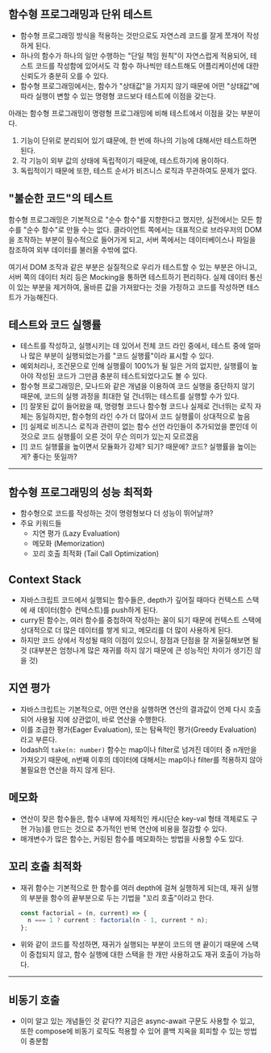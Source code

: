 ## 함수형 프로그래밍과 단위 테스트

- 함수형 프로그래밍 방식을 적용하는 것만으로도 자연스레 코드를 잘게 쪼개어 작성하게 된다.
- 하나의 함수가 하나의 일만 수행하는 "단일 책임 원칙"이 자연스럽게 적용되어, 테스트 코드를 작성함에 있어서도 각 함수 하나씩만 테스트해도 어플리케이션에 대한 신뢰도가 충분히 오를 수 있다.
- 함수형 프로그래밍에서는, 함수가 "상태값"을 가지지 않기 때문에 어떤 "상태값"에 따라 실행이 변할 수 있는 명령형 코드보다 테스트에 이점을 갖는다.

아래는 함수형 프로그래밍이 명령형 프로그래밍에 비해 테스트에서 이점을 갖는 부분이다.

1. 기능이 단위로 분리되어 있기 떄문에, 한 번에 하나의 기능에 대해서만 테스트하면 된다.
2. 각 기능이 외부 값의 상태에 독립적이기 때문에, 테스트하기에 용이하다.
3. 독립적이기 때문에 또한, 테스트 순서가 비즈니스 로직과 무관하여도 문제가 없다.

## "불순한 코드"의 테스트

함수형 프로그래밍은 기본적으로 "순수 함수"를 지향한다고 했지만, 실전에서는 모든 함수를 "순수 함수"로 만들 수는 없다. 클라이언트 쪽에서는 대표적으로 브라우저의 DOM을 조작하는 부분이 필수적으로 들어가게 되고, 서버 쪽에서는 데이터베이스나 파일을 참조하여 외부 데이터를 불러올 수밖에 없다.

여기서 DOM 조작과 같은 부분은 실질적으로 우리가 테스트할 수 있는 부분은 아니고, 서버 쪽의 데이터 처리 등은 Mocking을 통하면 테스트하기 편리하다. 실제 데이터 통신이 있는 부분을 제거하여, 올바른 값을 가져왔다는 것을 가정하고 코드를 작성하면 테스트가 가능해진다.

## 테스트와 코드 실행률

- 테스트를 작성하고, 실행시키는 데 있어서 전체 코드 라인 중에서, 테스트 중에 얼마나 많은 부분이 실행되었는가를 "코드 실행률"이라 표시할 수 있다.
- 예외처리나, 조건문으로 인해 실행률이 100%가 될 일은 거의 없지만, 실행률이 높아야 작성된 코드가 그만큼 충분히 테스트되었다고도 볼 수 있다.
- 함수형 프로그래밍은, 모나드와 같은 개념을 이용하여 코드 실행을 중단하지 않기 때문에, 코드의 실행 과정을 최대한 덜 건너뛰는 테스트를 실행할 수가 있다.
- [!] 잘못된 값이 들어왔을 때, 명령형 코드나 함수형 코드나 실제로 건너뛰는 로직 자체는 동일하지만, 함수형의 라인 수가 더 많아서 코드 실행률이 상대적으로 높음
- [!] 실제로 비즈니스 로직과 관련이 없는 함수 선언 라인들이 추가되었을 뿐인데 이것으로 코드 실행률이 오른 것이 무슨 의미가 있는지 모르겠음
- [!] 코드 실행률을 높이면서 모듈화가 강제? 되기? 때문에? 코드? 실행률을 높이는게? 좋다는 뜻일까?

---

## 함수형 프로그래밍의 성능 최적화

- 함수형으로 코드를 작성하는 것이 명령형보다 더 성능이 뛰어날까?
- 주요 키워드들
  - 지연 평가 (Lazy Evaluation)
  - 메모화 (Memorization)
  - 꼬리 호출 최적화 (Tail Call Optimization)

## Context Stack

- 자바스크립트 코드에서 실행되는 함수들은, depth가 깊어질 때마다 컨텍스트 스택에 새 데이터(함수 컨텍스트)를 push하게 된다.
- curry된 함수는, 여러 함수를 중첩하여 작성하는 꼴이 되기 때문에 컨텍스트 스택에 상대적으로 더 많은 데이터를 쌓게 되고, 메모리를 더 많이 사용하게 된다.
- 하지만 코드 상에서 작성될 때의 이점이 있으니, 장점과 단점을 잘 저울질해보면 될 것 (대부분은 엄청나게 많은 재귀를 하지 않기 때문에 큰 성능적인 차이가 생기진 않을 것)

## 지연 평가

- 자바스크립트는 기본적으로, 어떤 연산을 실행하면 연산의 결과값이 언제 다시 호출되어 사용될 지에 상관없이, 바로 연산을 수행한다.
- 이를 조급한 평가(Eager Evaluation), 또는 탐욕적인 평가(Greedy Evaluation)라고 부른다.
- lodash의 `take(n: number)` 함수는 map이나 filter로 넘겨진 데이터 중 n개만을 가져오기 때문에, n번째 이후의 데이터에 대해서는 map이나 filter를 적용하지 않아 불필요한 연산을 하지 않게 된다.

## 메모화

- 연산이 잦은 함수들은, 함수 내부에 자체적인 캐시(단순 key-val 형태 객체로도 구현 가능)를 만드는 것으로 추가적인 반복 연산에 비용을 절감할 수 있다.
- 매개변수가 많은 함수는, 커링된 함수를 메모화하는 방법을 사용할 수도 있다.

## 꼬리 호출 최적화

- 재귀 함수는 기본적으로 한 함수를 여러 depth에 걸쳐 실행하게 되는데, 재귀 실행의 부분을 함수의 끝부분으로 두는 기법을 "꼬리 호출"이라고 한다.
  ```js
  const factorial = (n, current) => {
    n === 1 ? current : factorial(n - 1, current * n);
  };
  ```
- 위와 같이 코드를 작성하면, 재귀가 실행되는 부분이 코드의 맨 끝이기 때문에 스택이 중첩되지 않고, 함수 실행에 대한 스택을 한 개만 사용하고도 재귀 호출이 가능하다.

---

## 비동기 호출

- 이미 알고 있는 개념들인 것 같다?? 지금은 async-await 구문도 사용할 수 있고, 또한 compose에 비동기 로직도 적용할 수 있어 콜백 지옥을 회피할 수 있는 방법이 충분함
